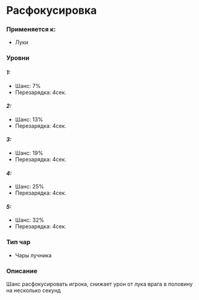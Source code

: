 # Расфокусировка

### Применяется к:

* Луки

### Уровни

#### _1:_&#x20;

* Шанс: 7%
* Перезарядка:  4сек.

#### _2:_

* Шанс: 13%
* Перезарядка:  4сек.&#x20;

#### _3:_&#x20;

* Шанс: 19%
* Перезарядка:  4сек.

#### _4:_

* Шанс: 25%
* Перезарядка:  4сек.&#x20;

#### _5:_&#x20;

* Шанс: 32%
* Перезарядка:  4сек.

### Тип чар

* Чары лучника

### Описание&#x20;

Шанс расфокусировать игрока, снижает урон от лука врага в половину на несколько секунд
